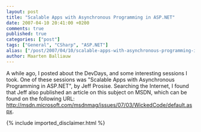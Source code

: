 ```yaml
---
layout: post
title: "Scalable Apps with Asynchronous Programming in ASP.NET"
date: 2007-04-10 20:41:00 +0200
comments: true
published: true
categories: ["post"]
tags: ["General", "CSharp", "ASP.NET"]
alias: ["/post/2007/04/10/scalable-apps-with-asynchronous-programming-in-asp-net.aspx"]
author: Maarten Balliauw
---
```

<p>A while ago, I posted about the DevDays, and some interesting sessions I took. One of these sessions was "Scalable Apps with Asynchronous Programming in ASP.NET", by Jeff Prosise. Searching the Internet, I found that Jeff also published an article on this subject on MSDN, which can be found on the following URL: <a href="http://msdn.microsoft.com/msdnmag/issues/07/03/WickedCode/default.aspx" mce_href="http://msdn.microsoft.com/msdnmag/issues/07/03/WickedCode/default.aspx">http://msdn.microsoft.com/msdnmag/issues/07/03/WickedCode/default.aspx</a>.</p>
{% include imported_disclaimer.html %}
